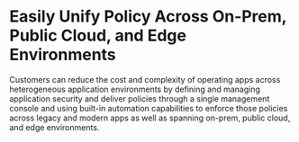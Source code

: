 # Easily Unify Policy Across On-Prem, Public Cloud, and Edge Environments

Customers can reduce the cost and complexity of operating apps across heterogeneous application environments by defining and managing application security and deliver policies through a single management console and using built-in automation capabilities to enforce those policies across legacy and modern apps as well as spanning on-prem, public cloud, and edge environments.
